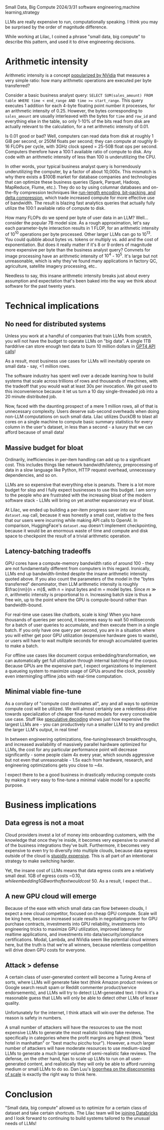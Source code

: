 Small Data, Big Compute
2024/3/31
software engineering,machine learning,strategy

LLMs are really expensive to run, computationally speaking. I think you may be surprised by the order of magnitude difference.

While working at Lilac, I coined a phrase "small data, big compute" to describe this pattern, and used it to drive engineering decisions.

# Arithmetic intensity

Arithmetic intensity is a concept [popularized by NVidia](https://docs.nvidia.com/deeplearning/performance/dl-performance-gpu-background/index.html#understand-perf) that measures a very simple ratio: how many arithmetic operations are executed per byte transferred?

Consider a basic business analyst query: `SELECT SUM(sales_amount) FROM table WHERE time < end_range AND time >= start_range`. This query executes 1 addition for each 4-byte floating point number it processes, for an arithmetic intensity of 0.25. However, the bytes corresponding to `sales_amount` are usually interleaved with the bytes for `time` and `row_id` and everything else in the table, so only 1-10% of the bits read from disk are actually relevant to the calculation, for a net arithmetic intensity of 0.01.

Is 0.01 good or bad? Well, computers can read data from disk at roughly 1 GiB per second, or 250M floats per second; they can compute at roughly 8-16 FLOPs per cycle, with 3GHz clock speed = 25-50B float ops per second. Computers therefore have a 100:1 available ratio of compute to disk. Any code with an arithmetic intensity of less than 100 is underutilizing the CPU.

In other words, your typical business analyst query is horrendously underutilizing the computer, by a factor of about 10,000x. This mismatch is why there exists a $100B market for database companies and technologies that can optimize these business queries (Spark, Parquet, Hadoop, MapReduce, Flume, etc.). They do so by using columnar databases and on-the-fly compression techniques like [run-length encoding, bit-packing, and delta compression](https://duckdb.org/2022/10/28/lightweight-compression.html), which trade increased compute for more effective use of bandwidth. The result is blazing fast analytics queries that actually fully utilize the 100:1 available ratio of compute to disk.

How many FLOPs do we spend per byte of user data in an LLM? Well... consider the popular 7B model size. As a rough approximation, let's say each parameter-byte interaction results in 1 FLOP, for an arithmetic intensity of $10^{10}$ operations per byte processed. Other larger LLMs can go to $10^{13}$. You could quibble about bytes vs. tokens or multiply vs. add and the cost of exponentiation. But does it really matter if it's 8 or 9 orders of magnitude more expensive per byte than the business analyst query? Convnets for image processing have an arithmetic intensity of $10^4$ - $10^5$. It's large but not unreasonable, which is why they've found many applications in factory QC, agriculture, satellite imagery processing, etc..

Needless to say, this insane arithmetic intensity breaks just about every assumption and expectation that's been baked into the way we think about software for the past twenty years.

# Technical implications

## No need for distributed systems

Unless you work at a handful of companies that train LLMs from scratch, you will not have the budget to operate LLMs on "big data". A single 1TB harddrive can store enough text data to burn 10 million dollars in [GPT4 API calls](https://help.openai.com/en/articles/7127956-how-much-does-gpt-4-cost)!

As a result, most business use cases for LLMs will inevitably operate on small data - say, <1 million rows.

The software industry has spent well over a decade learning how to build systems that scale across trillions of rows and thousands of machines, with the tradeoff that you would wait at least 30s per invocation. We got used to this inconvenience because it let us turn a 10 day single-threaded job into a 20 minute distributed job.

Now, faced with the daunting prospect of a mere 1 million rows, all of that is unnecessary complexity. Users deserve sub-second overheads when doing non-LLM computations on such small data. Lilac utilizes DuckDB to blast all cores on a single machine to compute basic summary statistics for every column in the user's dataset, in less than a second - a luxury that we can afford because of small data!

## Massive budget for bloat

Ordinarily, inefficiencies in per-item handling can add up to a significant cost. This includes things like network bandwidth/latency, preprocessing of data in a slow language like Python, HTTP request overhead, unnecessary dependencies, and so on.

LLMs are so expensive that everything else is peanuts. There is a lot more budget for slop and I fully expect businesses to use this budget. I am sorry to the people who are frustrated with the increasing bloat of the modern software stack - LLMs will bring on yet another expansionary era of bloat.

At Lilac, we ended up building a per-item progress saver into our `dataset.map` call, because it was honestly a small cost, relative to the fees that our users were incurring while making API calls to OpenAI. In comparison, HuggingFace's `dataset.map` doesn't implement checkpointing, because it would be an enormous waste of time and compute and disk space to checkpoint the result of a trivial arithmetic operation.

## Latency-batching tradeoffs

GPU cores have a compute-memory bandwidth ratio of around 100 - they are not fundamentally different from computers in this regard. Ironically, LLMs end up bandwidth-limited despite the insane arithmetic intensity quoted above. If you also count the parameters of the model in the "bytes transferred" denominator, then LLM arithmetic intensity is roughly $\frac{nm}{n + m}$, with n = input bytes and m = model bytes. Since $m \gg n$, arithmetic intensity is proportional to $n$. Increasing batch size is thus a free win, up to the point where the GPU is compute-bound rather than bandwidth-bound.

For real-time use cases like chatbots, scale is king! When you have thousands of queries per second, it becomes easy to wait 50 milliseconds for a batch of user queries to accumulate, and then execute them in a single batch. If you only have one query per second, you are in a situation where you will either get poor GPU utilization (expensive hardware goes to waste), or users will have to wait multiple seconds for enough accumulated queries to make a batch.

For offline use cases like document corpus embedding/transformation, we can automatically get full utilization through internal batching of the corpus. Because GPUs are the expensive part, I expect organizations to implement a queueing system to maximize usage of GPUs around the clock, possibly even intermingling offline jobs with real-time computation.

## Minimal viable fine-tune

As a corollary of "compute cost dominates all", any and all ways to optimize compute cost will be utilized. We will almost certainly see a relentless drive towards specialization of cheaper fine-tuned models for every conceivable use case. Stuff like [speculative decoding](https://arxiv.org/abs/2302.01318) shows just how expensive the largest LLMs are - you can productively run a smaller LLM to try and predict the larger LLM's output, in real time! 

In between engineering optimizations, fine-tuning/research breakthroughs, and increased availability of massively parallel hardware optimized for LLMs, the cost for any particular performance point will decrease significantly - some people claim 4x every year, which sounds aggressive but not even that unreasonable - 1.5x each from hardware, research, and engineering optimizations gets you close to ~4x.

I expect there to be a good business in drastically reducing compute costs by making it very easy to fine-tune a minimal viable model for a specific purpose.

# Business implications

## Data egress is not a moat

Cloud providers invest a lot of money into onboarding customers, with the knowledge that once they're inside, it becomes very expensive to unwind all of the business integrations they've built. Furthermore, it becomes very expensive to even try to diversify into multiple clouds, because data egress outside of the cloud is [stupidly expensive](https://www.hostdime.com/blog/data-egress-fees-cloud/). This is all part of an intentional strategy to make switching harder.

Yet, the insane cost of LLMs means that data egress costs are a relatively small deal. 1GB of egress costs ~$0.10, while embedding 1GB worth of text would cost ~$50. As a result, I expect that...

## A new GPU cloud will emerge

Because of the ease with which small data can flow between clouds, I expect a new cloud competitor, focused on cheap GPU compute. Scale will be king here, because increased scale results in negotiating power for GPU purchase contracts, investments into GPU reliability, investments into engineering tricks to maximize GPU utilization, improved latency for realtime applications, and investments into data/security/compliance certifications. Modal, Lambda, and NVidia seem like potential cloud winners here, but the truth is that we're all winners, because relentless competition will drive down GPU costs for everyone.

## Attack > defense

A certain class of user-generated content will become a Turing Arena of sorts, where LLMs will generate fake text (think Amazon product reviews or Google search result spam or Reddit commenter product/service endorsements), and LLMs will try to detect LLM-generated text. I think it's a reasonable guess that LLMs will only be able to detect other LLMs of lesser quality.

Unfortunately for the internet, I think attack will win over the defense. The reason is safety in numbers.

A small number of attackers will have the resources to use the most expensive LLMs to generate the most realistic looking fake reviews, specifically in categories where the profit margins are highest (think "best hotel in manhattan" or "best machu picchu tour"). However, a much larger number of attackers will have moderate resources to use medium-sized LLMs to generate a much larger volume of semi-realistic fake reviews. The defense, on the other hand, has to scale up LLMs to run on all user-generated content, and realistically they will only be able to afford running medium or small LLMs to do so. Dan Luu's [logorrhea on the diseconomies of scale](https://danluu.com/diseconomies-scale/) is exactly the right way to think here.

# Conclusion

"Small data, big compute" allowed us to optimize for a certain class of dataset and take certain shortcuts. The Lilac team will be [joining Databricks](https://www.databricks.com/blog/lilac-joins-databricks-simplify-unstructured-data-evaluation-generative-ai) and I look forward to continuing to build systems tailored to the unusual needs of LLMs!